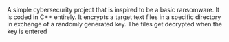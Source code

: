 A simple cybersecurity project that is inspired to be a basic ransomware. It is coded in C++ entirely. It encrypts a target text files in a specific directory in exchange of a randomly generated key. The files get decrypted when the key is entered
